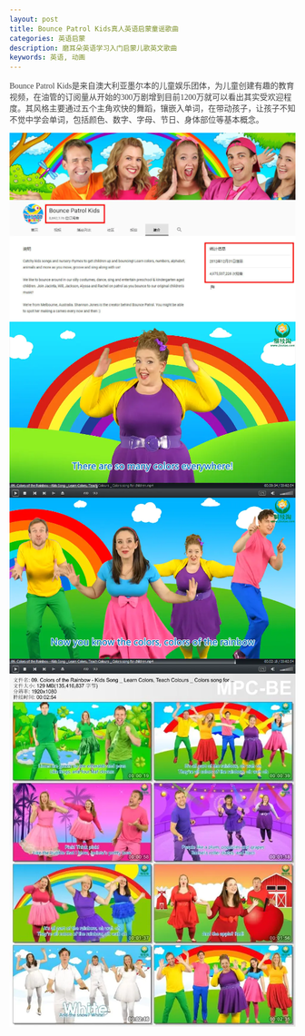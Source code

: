 ```yaml
---
layout: post
title: Bounce Patrol Kids真人英语启蒙童谣歌曲
categories: 英语启蒙
description: 磨耳朵英语学习入门启蒙儿歌英文歌曲
keywords: 英语, 动画
---
```

<p style="color:#404040;font-family:Georgia, &quot;font-size:16px;background-color:#FFFFFF;">
	Bounce Patrol Kids是来自澳大利亚墨尔本的儿童娱乐团体，为儿童创建有趣的教育视频，在油管的订阅量从开始的300万剧增到目前1200万就可以看出其实受欢迎程度。其风格主要通过五个主角欢快的舞蹈，镶嵌入单词，在带动孩子，让孩子不知不觉中学会单词，包括颜色、数字、字母、节日、身体部位等基本概念。
</p>

<div class="image-package" style="margin:0px;text-align:center;font-size:0px;color:#404040;font-family:Georgia, &quot;background-color:#FFFFFF;">
	<div class="image-container" style="background-color:transparent;margin:0px auto;">
		<div class="image-container-fill">
		</div>
		<div class="image-view">
			<img class="" src="/public/33280-c8c56d621ad8215d.webp" style="width:auto;height:auto;" /> 
		</div>
	</div>
</div>


<div class="image-package" style="margin:0px;text-align:center;font-size:0px;color:#404040;font-family:Georgia, &quot;background-color:#FFFFFF;">
	<div class="image-container" style="background-color:transparent;margin:0px auto;">
		<div class="image-container-fill">
		</div>
		<div class="image-view">
			<img class="" src="/public/33280-6ad396aa5f8bfe72.webp" style="width:auto;height:auto;" /> 
		</div>
	</div>
</div>

<div class="image-package" style="margin:0px;text-align:center;font-size:0px;color:#404040;font-family:Georgia, &quot;background-color:#FFFFFF;">
	<div class="image-container" style="background-color:transparent;margin:0px auto;">
		<div class="image-container-fill">
		</div>
		<div class="image-view">
			<img class="" src="/public/33280-6866a0538b8e0e1e.webp" style="width:auto;height:auto;" /> 
		</div>
	</div>
</div>

<div class="image-package" style="margin:0px;text-align:center;font-size:0px;color:#404040;font-family:Georgia, &quot;background-color:#FFFFFF;">
	<div class="image-container" style="background-color:transparent;margin:0px auto;">
		<div class="image-container-fill">
		</div>
		<div class="image-view">
			<img class="" src="/public/33280-c5af3852c593fb32.webp" style="width:auto;height:auto;" /> 
		</div>
	</div>
</div>

<div class="image-package" style="margin:0px;text-align:center;font-size:0px;color:#404040;font-family:Georgia, &quot;background-color:#FFFFFF;">
	<div class="image-container" style="background-color:transparent;margin:0px auto;">
	</div>
</div>



